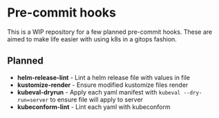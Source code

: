 # Pre-commit hooks

This is a WIP repository for a few planned pre-commit hooks.  These are aimed to make life easier with using k8s in a gitops fashion.

## Planned

* **helm-release-lint** - Lint a helm release file with values in file
* **kustomize-render** - Ensure modified kustomize files render
* **kubeval-dryrun** - Apply each yaml manifest with `kubeval --dry-run=server` to ensure file will apply to server
* **kubeconform-lint** - Lint each yaml with kubeconform
